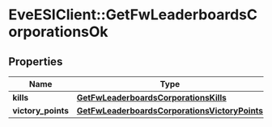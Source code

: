 # EveESIClient::GetFwLeaderboardsCorporationsOk

## Properties
Name | Type | Description | Notes
------------ | ------------- | ------------- | -------------
**kills** | [**GetFwLeaderboardsCorporationsKills**](GetFwLeaderboardsCorporationsKills.md) |  | 
**victory_points** | [**GetFwLeaderboardsCorporationsVictoryPoints**](GetFwLeaderboardsCorporationsVictoryPoints.md) |  | 


